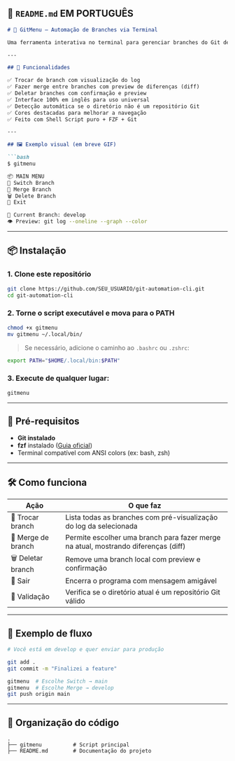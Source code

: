 ## 📄 `README.md` EM PORTUGUÊS

````markdown
# 🧠 GitMenu – Automação de Branches via Terminal

Uma ferramenta interativa no terminal para gerenciar branches do Git de forma rápida, segura e visual. Troque, faça merge e exclua branches com menus coloridos usando [FZF](https://github.com/junegunn/fzf), com pré-visualização ao vivo e interface amigável para todos os níveis de usuário.

---

## 🚀 Funcionalidades

✅ Trocar de branch com visualização do log  
✅ Fazer merge entre branches com preview de diferenças (diff)  
✅ Deletar branches com confirmação e preview  
✅ Interface 100% em inglês para uso universal  
✅ Detecção automática se o diretório não é um repositório Git  
✅ Cores destacadas para melhorar a navegação  
✅ Feito com Shell Script puro + FZF + Git

---

## 🖼️ Exemplo visual (em breve GIF)

```bash
$ gitmenu

📦 MAIN MENU
🔁 Switch Branch
🔀 Merge Branch
🗑️ Delete Branch
🚪 Exit

📍 Current Branch: develop
👁️ Preview: git log --oneline --graph --color
````

---

## 📦 Instalação

### 1. Clone este repositório

```bash
git clone https://github.com/SEU_USUARIO/git-automation-cli.git
cd git-automation-cli
```

### 2. Torne o script executável e mova para o PATH

```bash
chmod +x gitmenu
mv gitmenu ~/.local/bin/
```

> Se necessário, adicione o caminho ao `.bashrc` ou `.zshrc`:

```bash
export PATH="$HOME/.local/bin:$PATH"
```

### 3. Execute de qualquer lugar:

```bash
gitmenu
```

---

## 🧩 Pré-requisitos

* **Git instalado**
* **fzf** instalado ([Guia oficial](https://github.com/junegunn/fzf#installation))
* Terminal compatível com ANSI colors (ex: bash, zsh)

---

## 🛠️ Como funciona

| Ação               | O que faz                                                                          |
| ------------------ | ---------------------------------------------------------------------------------- |
| 🔁 Trocar branch   | Lista todas as branches com pré-visualização do log da selecionada                 |
| 🔀 Merge de branch | Permite escolher uma branch para fazer merge na atual, mostrando diferenças (diff) |
| 🗑️ Deletar branch | Remove uma branch local com preview e confirmação                                  |
| 🚪 Sair            | Encerra o programa com mensagem amigável                                           |
| 🧪 Validação       | Verifica se o diretório atual é um repositório Git válido                          |

---

## 📘 Exemplo de fluxo

```bash
# Você está em develop e quer enviar para produção

git add .
git commit -m "Finalizei a feature"

gitmenu  # Escolhe Switch → main
gitmenu  # Escolhe Merge → develop
git push origin main
```

---

## 📂 Organização do código

```
.
├── gitmenu          # Script principal
├── README.md        # Documentação do projeto
```
